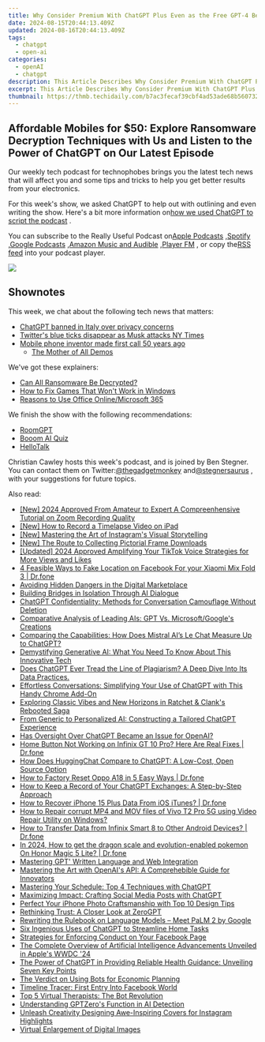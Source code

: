 ```yaml
---
title: Why Consider Premium With ChatGPT Plus Even as the Free GPT-4 Becomes Available
date: 2024-08-15T20:44:13.409Z
updated: 2024-08-16T20:44:13.409Z
tags:
  - chatgpt
  - open-ai
categories:
  - openAI
  - chatgpt
description: This Article Describes Why Consider Premium With ChatGPT Plus Even as the Free GPT-4 Becomes Available
excerpt: This Article Describes Why Consider Premium With ChatGPT Plus Even as the Free GPT-4 Becomes Available
thumbnail: https://thmb.techidaily.com/b7ac3fecaf39cbf4ad53ade68b5607328fb5fc5fabf85fb01691cb6e94c786a0.jpg
---
```


## Affordable Mobiles for $50: Explore Ransomware Decryption Techniques with Us and Listen to the Power of ChatGPT on Our Latest Episode

 Our weekly tech podcast for technophobes brings you the latest tech news that will affect you and some tips and tricks to help you get better results from your electronics.

 For this week's show, we asked ChatGPT to help out with outlining and even writing the show. Here's a bit more information on[how we used ChatGPT to script the podcast](https://www.makeuseof.com/i-used-chatgpt-to-script-a-podcast-heres-what-happened/) .

 You can subscribe to the Really Useful Podcast on[Apple Podcasts](https://podcasts.apple.com/gb/podcast/the-really-useful-podcast/id1437847131?mt=2) ,[Spotify](https://open.spotify.com/show/283gDxLd6OTNEpRq6tN7ha) ,[Google Podcasts](https://www.google.com/podcasts?feed=aHR0cHM6Ly9hbmNob3IuZm0vcy8zMWJlNDcwL3BvZGNhc3QvcnNz) ,[Amazon Music and Audible](https://music.amazon.co.uk/podcasts/20ab73d4-5da2-46c7-a17f-dc6eb39bdb48/The-Really-Useful-Podcast) ,[Player FM](https://player.fm/series/the-really-useful-podcast-2491856) , or copy the[RSS feed](https://feeds.transistor.fm/the-really-useful-podcast) into your podcast player.

<!-- affiliate ads begin -->
<a href="https://store.advancedwebranking.com/order/checkout.php?PRODS=4715051&QTY=1&AFFILIATE=108875&CART=1"><img src="https://secure.avangate.com/images/merchant/14edc6ebfdae2e23bbed83d67f50e983/products/33_awr%20logo.png" border="0"></a>
<!-- affiliate ads end -->
## Shownotes

This week, we chat about the following tech news that matters:

* [ChatGPT banned in Italy over privacy concerns](https://www.bbc.co.uk/news/technology-65139406)
* [Twitter's blue ticks disappear as Musk attacks NY Times](https://www.bbc.co.uk/news/technology-65156216)
* [Mobile phone inventor made first call 50 years ago](https://www.bbc.co.uk/news/technology-65112048)  
  * [The Mother of All Demos](https://www.youtube.com/watch?v=B6rKUf9DWRI)

We've got these explainers:

* [Can All Ransomware Be Decrypted?](https://www.makeuseof.com/can-all-ransomware-be-decrypted/)
* [How to Fix Games That Won't Work in Windows](https://www.makeuseof.com/fix-games-not-working-windows/)
* [Reasons to Use Office Online/Microsoft 365](https://www.makeuseof.com/tag/dont-pay-word-5-reasons-use-office-online/)

We finish the show with the following recommendations:

* [RoomGPT](http://https://www.roomgpt.io/)
* [Booom AI Quiz](https://booom.ai/)
* [HelloTalk](https://www.hellotalk.com/?lang=en)

 Christian Cawley hosts this week's podcast, and is joined by Ben Stegner. You can contact them on Twitter:[@thegadgetmonkey](https://twitter.com/thegadgetmonkey) and[@stegnersaurus](https://twitter.com/stegnersaurus) , with your suggestions for future topics.


<ins class="adsbygoogle"
     style="display:block"
     data-ad-format="autorelaxed"
     data-ad-client="ca-pub-7571918770474297"
     data-ad-slot="1223367746"></ins>



<ins class="adsbygoogle"
     style="display:block"
     data-ad-client="ca-pub-7571918770474297"
     data-ad-slot="8358498916"
     data-ad-format="auto"
     data-full-width-responsive="true"></ins>

<span class="atpl-alsoreadstyle">Also read:</span>
<div><ul>
<li><a href="https://visual-screen-recording.techidaily.com/new-2024-approved-from-amateur-to-expert-a-compreenhensive-tutorial-on-zoom-recording-quality/"><u>[New] 2024 Approved  From Amateur to Expert  A Compreenhensive Tutorial on Zoom Recording Quality</u></a></li>
<li><a href="https://screen-video-capture.techidaily.com/new-how-to-record-a-timelapse-video-on-ipad/"><u>[New] How to Record a Timelapse Video on iPad</u></a></li>
<li><a href="https://instagram-videos.techidaily.com/new-mastering-the-art-of-instagrams-visual-storytelling/"><u>[New] Mastering the Art of Instagram's Visual Storytelling</u></a></li>
<li><a href="https://some-approaches.techidaily.com/new-the-route-to-collecting-pictorial-frame-downloads/"><u>[New] The Route to Collecting Pictorial Frame Downloads</u></a></li>
<li><a href="https://tiktok-video-recordings.techidaily.com/updated-2024-approved-amplifying-your-tiktok-voice-strategies-for-more-views-and-likes/"><u>[Updated] 2024 Approved  Amplifying Your TikTok Voice  Strategies for More Views and Likes</u></a></li>
<li><a href="https://review-topics.techidaily.com/4-feasible-ways-to-fake-location-on-facebook-for-your-xiaomi-mix-fold-3-drfone-by-drfone-virtual-android/"><u>4 Feasible Ways to Fake Location on Facebook For your Xiaomi Mix Fold 3 | Dr.fone</u></a></li>
<li><a href="https://facebook.techidaily.com/avoiding-hidden-dangers-in-the-digital-marketplace/"><u>Avoiding Hidden Dangers in the Digital Marketplace</u></a></li>
<li><a href="https://tech-hub.techidaily.com/building-bridges-in-isolation-through-ai-dialogue/"><u>Building Bridges in Isolation Through AI Dialogue</u></a></li>
<li><a href="https://tech-hub.techidaily.com/chatgpt-confidentiality-methods-for-conversation-camouflage-without-deletion/"><u>ChatGPT Confidentiality: Methods for Conversation Camouflage Without Deletion</u></a></li>
<li><a href="https://tech-hub.techidaily.com/comparative-analysis-of-leading-ais-gpt-vs-microsoftgoogles-creations/"><u>Comparative Analysis of Leading AIs: GPT Vs. Microsoft/Google's Creations</u></a></li>
<li><a href="https://tech-hub.techidaily.com/comparing-the-capabilities-how-does-mistral-ais-le-chat-measure-up-to-chatgpt/"><u>Comparing the Capabilities: How Does Mistral AI’s Le Chat Measure Up to ChatGPT?</u></a></li>
<li><a href="https://tech-hub.techidaily.com/demystifying-generative-ai-what-you-need-to-know-about-this-innovative-tech/"><u>Demystifying Generative AI: What You Need To Know About This Innovative Tech</u></a></li>
<li><a href="https://tech-hub.techidaily.com/does-chatgpt-ever-tread-the-line-of-plagiarism-a-deep-dive-into-its-data-practices/"><u>Does ChatGPT Ever Tread the Line of Plagiarism? A Deep Dive Into Its Data Practices.</u></a></li>
<li><a href="https://tech-hub.techidaily.com/effortless-conversations-simplifying-your-use-of-chatgpt-with-this-handy-chrome-add-on/"><u>Effortless Conversations: Simplifying Your Use of ChatGPT with This Handy Chrome Add-On</u></a></li>
<li><a href="https://buynow-marvelous.techidaily.com/exploring-classic-vibes-and-new-horizons-in-ratchet-and-clanks-rebooted-saga/"><u>Exploring Classic Vibes and New Horizons in Ratchet & Clank's Rebooted Saga</u></a></li>
<li><a href="https://tech-hub.techidaily.com/from-generic-to-personalized-ai-constructing-a-tailored-chatgpt-experience/"><u>From Generic to Personalized AI: Constructing a Tailored ChatGPT Experience</u></a></li>
<li><a href="https://tech-hub.techidaily.com/has-oversight-over-chatgpt-became-an-issue-for-openai/"><u>Has Oversight Over ChatGPT Became an Issue for OpenAI?</u></a></li>
<li><a href="https://change-location.techidaily.com/home-button-not-working-on-infinix-gt-10-pro-here-are-real-fixes-drfone-by-drfone-fix-android-problems-fix-android-problems/"><u>Home Button Not Working on Infinix GT 10 Pro? Here Are Real Fixes | Dr.fone</u></a></li>
<li><a href="https://tech-hub.techidaily.com/how-does-huggingchat-compare-to-chatgpt-a-low-cost-open-source-option/"><u>How Does HuggingChat Compare to ChatGPT: A Low-Cost, Open Source Option</u></a></li>
<li><a href="https://techidaily.com/how-to-factory-reset-oppo-a18-in-5-easy-ways-drfone-by-drfone-reset-android-reset-android/"><u>How to Factory Reset Oppo A18 in 5 Easy Ways | Dr.fone</u></a></li>
<li><a href="https://tech-hub.techidaily.com/how-to-keep-a-record-of-your-chatgpt-exchanges-a-step-by-step-approach/"><u>How to Keep a Record of Your ChatGPT Exchanges: A Step-by-Step Approach</u></a></li>
<li><a href="https://blog-min.techidaily.com/how-to-recover-iphone-15-plus-data-from-ios-itunes-drfone-by-drfone-ios-data-recovery-ios-data-recovery/"><u>How to Recover iPhone 15 Plus Data From iOS iTunes? | Dr.fone</u></a></li>
<li><a href="https://blog-min.techidaily.com/how-to-repair-corrupt-mp4-and-mov-files-of-vivo-t2-pro-5g-using-video-repair-utility-on-windows-by-stellar-video-repair-mobile-video-repair/"><u>How to Repair corrupt MP4 and MOV files of Vivo T2 Pro 5G using Video Repair Utility on Windows?</u></a></li>
<li><a href="https://android-transfer.techidaily.com/how-to-transfer-data-from-infinix-smart-8-to-other-android-devices-drfone-by-drfone-transfer-from-android-transfer-from-android/"><u>How to Transfer Data from Infinix Smart 8 to Other Android Devices? | Dr.fone</u></a></li>
<li><a href="https://pokemon-go-android.techidaily.com/in-2024-how-to-get-the-dragon-scale-and-evolution-enabled-pokemon-on-honor-magic-5-lite-drfone-by-drfone-virtual-android/"><u>In 2024, How to get the dragon scale and evolution-enabled pokemon On Honor Magic 5 Lite? | Dr.fone</u></a></li>
<li><a href="https://tech-hub.techidaily.com/mastering-gpt-written-language-and-web-integration/"><u>Mastering GPT' Written Language and Web Integration</u></a></li>
<li><a href="https://tech-hub.techidaily.com/mastering-the-art-with-openais-api-a-comprehebible-guide-for-innovators/"><u>Mastering the Art with OpenAI's API: A Comprehebible Guide for Innovators</u></a></li>
<li><a href="https://tech-hub.techidaily.com/mastering-your-schedule-top-4-techniques-with-chatgpt/"><u>Mastering Your Schedule: Top 4 Techniques with ChatGPT</u></a></li>
<li><a href="https://tech-hub.techidaily.com/maximizing-impact-crafting-social-media-posts-with-chatgpt/"><u>Maximizing Impact: Crafting Social Media Posts with ChatGPT</u></a></li>
<li><a href="https://extra-lessons.techidaily.com/perfect-your-iphone-photo-craftsmanship-with-top-10-design-tips/"><u>Perfect Your iPhone Photo Craftsmanship with Top 10 Design Tips</u></a></li>
<li><a href="https://tech-hub.techidaily.com/rethinking-trust-a-closer-look-at-zerogpt/"><u>Rethinking Trust: A Closer Look at ZeroGPT</u></a></li>
<li><a href="https://tech-hub.techidaily.com/rewriting-the-rulebook-on-language-models-meet-palm-2-by-google/"><u>Rewriting the Rulebook on Language Models – Meet PaLM 2 by Google</u></a></li>
<li><a href="https://tech-hub.techidaily.com/six-ingenious-uses-of-chatgpt-to-streamline-home-tasks/"><u>Six Ingenious Uses of ChatGPT to Streamline Home Tasks</u></a></li>
<li><a href="https://facebook.techidaily.com/strategies-for-enforcing-conduct-on-your-facebook-page/"><u>Strategies for Enforcing Conduct on Your Facebook Page</u></a></li>
<li><a href="https://tech-hub.techidaily.com/the-complete-overview-of-artificial-intelligence-advancements-unveiled-in-apples-wwdc-24/"><u>The Complete Overview of Artificial Intelligence Advancements Unveiled in Apple's WWDC '24</u></a></li>
<li><a href="https://tech-hub.techidaily.com/the-power-of-chatgpt-in-providing-reliable-health-guidance-unveiling-seven-key-points/"><u>The Power of ChatGPT in Providing Reliable Health Guidance: Unveiling Seven Key Points</u></a></li>
<li><a href="https://tech-hub.techidaily.com/the-verdict-on-using-bots-for-economic-planning/"><u>The Verdict on Using Bots for Economic Planning</u></a></li>
<li><a href="https://facebook.techidaily.com/timeline-tracer-first-entry-into-facebook-world/"><u>Timeline Tracer: First Entry Into Facebook World</u></a></li>
<li><a href="https://tech-hub.techidaily.com/top-5-virtual-therapists-the-bot-revolution/"><u>Top 5 Virtual Therapists: The Bot Revolution</u></a></li>
<li><a href="https://tech-hub.techidaily.com/understanding-gptzeros-function-in-ai-detection/"><u>Understanding GPTZero's Function in AI Detection</u></a></li>
<li><a href="https://instagram-clips.techidaily.com/unleash-creativity-designing-awe-inspiring-covers-for-instagram-highlights/"><u>Unleash Creativity  Designing Awe-Inspiring Covers for Instagram Highlights</u></a></li>
<li><a href="https://extra-information.techidaily.com/virtual-enlargement-of-digital-images/"><u>Virtual Enlargement of Digital Images</u></a></li>
</ul></div>
